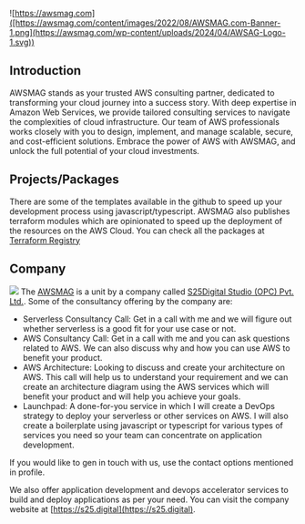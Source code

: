 ![https://awsmag.com]([https://awsmag.com/content/images/2022/08/AWSMAG.com-Banner-1.png](https://awsmag.com/wp-content/uploads/2024/04/AWSAG-Logo-1.svg))

## Introduction

AWSMAG stands as your trusted AWS consulting partner, dedicated to transforming your cloud journey into a success story. With deep expertise in Amazon Web Services, we provide tailored consulting services to navigate the complexities of cloud infrastructure. Our team of AWS professionals works closely with you to design, implement, and manage scalable, secure, and cost-efficient solutions. Embrace the power of AWS with AWSMAG, and unlock the full potential of your cloud investments.

## Projects/Packages
There are some of the templates available in the github to speed up your development process using javascript/typescript. AWSMAG also publishes terraform modules which are opinionated to speed up the deployment of the resources on the AWS Cloud. You can check all the packages at [Terraform Registry](https://registry.terraform.io/namespaces/awsmag)


## Company
![](https://s25.digital/static/logo-new-2-7d7b55a4753b504a3a5a7a075c9a47a7.png)
The [AWSMAG](https://awsmag.com) is a unit by a company called [S25Digital Studio (OPC) Pvt. Ltd.](https://s25.digital). Some of the consultancy offering by the company are:

- Serverless Consultancy Call: Get in a call with me and we will figure out whether serverless is a good fit for your use case or not.
- AWS Consultancy Call: Get in a call with me and you can ask questions related to AWS. We can also discuss why and how you can use AWS to benefit your product.
- AWS Architecture: Looking to discuss and create your architecture on AWS. This call will help us to understand your requirement and we can create an architecture diagram using the AWS services which will benefit your product and will help you achieve your goals.
- Launchpad: A done-for-you service in which I will create a DevOps strategy to deploy your serverless or other services on AWS. I will also create a boilerplate using javascript or typescript for various types of services you need so your team can concentrate on application development.

If you would like to gen in touch with us, use the contact options mentioned in profile.

We also offer application development and devops accelerator services to build and deploy applications as per your need. You can visit the company website at [https://s25.digital](https://s25.digital).
